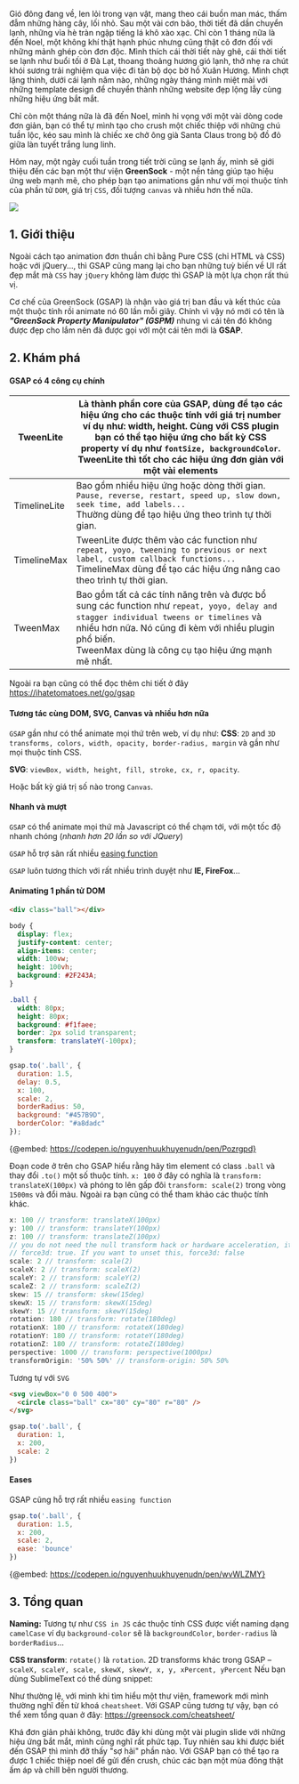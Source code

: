 Gió đông đang về, len lỏi trong vạn vật, mang theo cái buồn man mác, thấm đẫm những hàng cây, lối nhỏ. Sau một vài cơn bão, thời tiết đã dần chuyển lạnh, những vỉa hè tràn ngập tiếng lá khô xào xạc. Chỉ còn 1 tháng nữa là đến Noel, một không khí thật hạnh phúc nhưng cũng thật cô đơn đối với những mảnh ghép còn đơn độc. Mình thích cái thời tiết này ghê, cái thời tiết se lạnh như buổi tối ở Đà Lạt, thoang thoảng hương gió lạnh, thở nhẹ ra chút khói sương trải nghiệm qua việc đi tản bộ dọc bờ hồ Xuân Hương. Mình chợt lặng thinh, dưới cái lạnh năm nào, những ngày tháng mình miệt mài với những template design để chuyển thành những website đẹp lộng lẫy cùng những hiệu ứng bắt mắt.

Chỉ còn một tháng nữa là đã đến Noel, mình hi vọng với một vài dòng code đơn giản, bạn có thể tự mình tạo cho crush một chiếc thiệp với những chú tuần lộc, kéo sau mình là chiếc xe chở ông già Santa Claus trong bộ đồ đỏ giữa làn tuyết trắng lung linh.

Hôm nay, một ngày cuối tuần trong tiết trời cũng se lạnh ấy, mình sẽ giới thiệu đến các bạn một thư viện **GreenSock** - một nền tảng giúp tạo hiệu ứng web mạnh mẽ, cho phép bạn tạo animations gần như với mọi thuộc tính của phần tử `DOM`, giá trị `CSS`, đối tượng `canvas` và  nhiều hơn thế nữa.

![](https://images.viblo.asia/5b855b1b-fbfc-45e1-a457-d92c63676ff8.gif)


## 1. Giới thiệu
Ngoài cách tạo animation đơn thuần chỉ bằng Pure CSS (chỉ HTML và CSS) hoặc với jQuery..., thì GSAP cũng mang lại cho bạn những tuỳ biến về UI rất đẹp mắt mà `CSS` hay `jQuery` không làm được thì GSAP là một lựa chọn rất thú vị.

Cơ chế của GreenSock (GSAP) là nhận vào giá trị ban đầu và kết thúc của một thuộc tính rồi animate nó 60 lần mỗi giây. Chính vì vậy nó mới có tên là ***"GreenSock Property Manipulator" (GSPM)*** nhưng vì cái tên đó không được đẹp cho lắm nên đã được gọi vớI một cái tên mới là **GSAP**.

## 2. Khám phá

#### GSAP có 4 công cụ chính
| TweenLite | Là thành phần core của GSAP, dùng để tạo các hiệu ứng cho các thuộc tính với giá trị number ví dụ như: width, height. Cùng với CSS plugin bạn có thể tạo hiệu ứng cho bất kỳ CSS property ví dụ như `fontSize, backgroundColor`. <br/>TweenLite thì tốt cho các hiệu ứng đơn giản với một vài elements |
| -------- | -------- |
| TimelineLite | Bao gồm nhiều hiệu ứng hoặc dòng thời gian. `Pause, reverse, restart, speed up, slow down, seek time, add labels...`<br/>Thường dùng để tạo hiệu ứng theo trình tự thời gian.|
| TimelineMax | TweenLite được thêm vào các function như `repeat, yoyo, tweening to previous or next label, custom callback functions...`<br/> TimelineMax dùng để tạo các hiệu ứng nâng cao theo trình tự thời gian. |
| TweenMax | Bao gồm tất cả các tính năng trên và được bổ sung các function như `repeat, yoyo, delay and stagger individual tweens or timelines` và nhiều hơn nữa. Nó cũng đi kèm với nhiều plugin phổ biến.<br/> TweenMax dùng là công cụ tạo hiệu ứng mạnh mẽ nhất. |

Ngoài ra bạn cũng có thể đọc thêm chi tiết ở đây https://ihatetomatoes.net/go/gsap

#### Tương tác cùng DOM, SVG, Canvas và nhiều hơn nữa

`GSAP` gần như có thể animate mọi thứ trên web, ví dụ như:
**CSS**: `2D` and `3D transforms, colors, width, opacity, border-radius, margin` và gần như mọi thuộc tính CSS.

**SVG**: `viewBox, width, height, fill, stroke, cx, r, opacity`.

Hoặc bất kỳ giá trị số nào trong `Canvas`.

#### Nhanh và mượt
`GSAP` có thể animate mọi thứ mà Javascript có thể chạm tới, với một tốc độ nhanh chóng (*nhanh hơn 20 lần so với JQuery*)

`GSAP` hỗ trợ sãn rất nhiều [easing function](https://greensock.com/ease-visualizer)

`GSAP` luôn tương thích với rất nhiều trình duyệt như **IE, FireFox**...

#### Animating 1 phần tử DOM
```html
<div class="ball"></div>
```
```css
body {
  display: flex;
  justify-content: center;
  align-items: center;
  width: 100vw;
  height: 100vh;
  background: #2F243A;
}

.ball {
  width: 80px;
  height: 80px;
  background: #f1faee;
  border: 2px solid transparent;
  transform: translateY(-100px);
}
```
```js
gsap.to('.ball', {
  duration: 1.5,
  delay: 0.5,
  x: 100,
  scale: 2,
  borderRadius: 50,
  background: "#457B9D",
  borderColor: "#a8dadc"
});
```

{@embed: https://codepen.io/nguyenhuukhuyenudn/pen/Pozrgpd}

Đoạn code ở trên cho GSAP hiểu rằng hãy tìm element có class `.ball` và thay đổi `.to()` một số thuộc tính. `x: 100` ở đây có nghĩa là `transform: translateX(100px)` và phóng to lên gấp đôi `transform: scale(2)` trong vòng `1500ms` và đổi màu. Ngoài ra bạn cũng có thể tham khảo các thuộc tính khác.

```js
x: 100 // transform: translateX(100px)
y: 100 // transform: translateY(100px)
z: 100 // transform: translateZ(100px)
// you do not need the null transform hack or hardware acceleration, it comes baked in with
// force3d: true. If you want to unset this, force3d: false
scale: 2 // transform: scale(2)
scaleX: 2 // transform: scaleX(2)
scaleY: 2 // transform: scaleY(2)
scaleZ: 2 // transform: scaleZ(2)
skew: 15 // transform: skew(15deg)
skewX: 15 // transform: skewX(15deg)
skewY: 15 // transform: skewY(15deg)
rotation: 180 // transform: rotate(180deg)
rotationX: 180 // transform: rotateX(180deg)
rotationY: 180 // transform: rotateY(180deg)
rotationZ: 180 // transform: rotateZ(180deg)
perspective: 1000 // transform: perspective(1000px)
transformOrigin: '50% 50%' // transform-origin: 50% 50%
```

Tương tự với `SVG`
```html
<svg viewBox="0 0 500 400">
  <circle class="ball" cx="80" cy="80" r="80" />
</svg>
```

```js
gsap.to('.ball', {
  duration: 1,
  x: 200,
  scale: 2
})
```

#### Eases
GSAP cũng hỗ trợ rất nhiều `easing function`
```js
gsap.to('.ball', {
  duration: 1.5,
  x: 200,
  scale: 2,
  ease: 'bounce'
})
```

{@embed: https://codepen.io/nguyenhuukhuyenudn/pen/wvWLZMY}

## 3. Tổng quan
**Naming:** Tương tự như `CSS in JS` các thuộc tính CSS được viết naming dạng `camelCase` ví dụ  `background-color` sẽ là `backgroundColor`, `border-radius` là `borderRadius`...

**CSS transform**: `rotate()` là  `rotation`. 2D transforms khác trong GSAP – `scaleX, scaleY, scale, skewX, skewY, x, y, xPercent, yPercent`
Nếu bạn dùng  SublimeText có thể dùng snippet: 

Như thường lệ, với mình khi tìm hiểu một thư viện, framework mới mình thường nghĩ đến từ khoá `cheatsheet`. Với GSAP cũng tương tự vậy, bạn có thể xem tổng quan ở đây: https://greensock.com/cheatsheet/

Khá đơn giản phải không, trước đây khi dùng một vài plugin slide với những hiệu ứng bắt mắt, mình cũng nghĩ rất phức tạp. Tuy nhiên sau khi được biết đến GSAP thì mình đỡ thấy "sợ hãi" phần nào. Với GSAP bạn có thể tạo ra được 1 chiếc thiệp noel để gửi đến crush, chúc các bạn một mùa đông thật ấm áp và chill bên người thương.